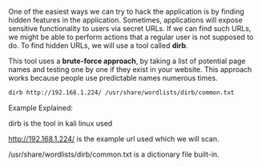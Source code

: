 One of the easiest ways we can try to hack the application is by finding hidden features in the application. Sometimes, applications will expose sensitive functionality to users via secret URLs. If we can find such URLs, we might be able to perform actions that a regular user is not supposed to do.
To find hidden URLs, we will use a tool called **dirb**. 

This tool uses a **brute-force approach**, by taking a list of potential page names and testing one by one if they exist in your website. This approach works because people use predictable names numerous times.

```md
dirb http://192.168.1.224/ /usr/share/wordlists/dirb/common.txt
```

Example Explained:

dirb is the tool in kali linux used

http://192.168.1.224/  is the example url used which we will scan.

/usr/share/wordlists/dirb/common.txt  is a dictionary file built-in.

